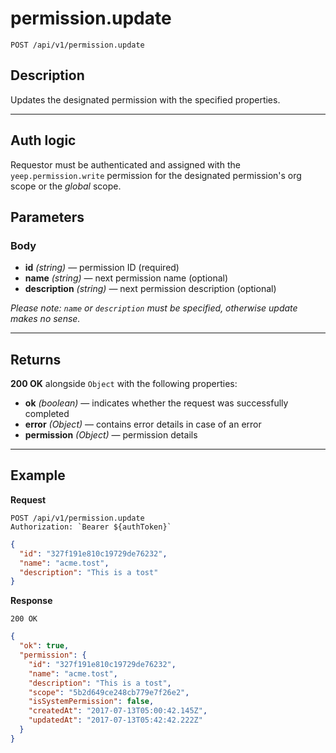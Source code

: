 # permission.update

`POST /api/v1/permission.update`

## Description

Updates the designated permission with the specified properties.

---

## Auth logic

Requestor must be authenticated and assigned with the `yeep.permission.write` permission for the designated permission's org scope or the _global_ scope.

## Parameters

### Body

- **id** _(string)_ — permission ID (required)
- **name** _(string)_ — next permission name (optional)
- **description** _(string)_ — next permission description (optional)

_Please note: `name` or `description` must be specified, otherwise update makes no sense._

---

## Returns

**200 OK** alongside `Object` with the following properties:

- **ok** _(boolean)_ — indicates whether the request was successfully completed
- **error** _(Object)_ — contains error details in case of an error
- **permission** _(Object)_ — permission details

---

## Example

**Request**

```
POST /api/v1/permission.update
Authorization: `Bearer ${authToken}`
```

```json
{
  "id": "327f191e810c19729de76232",
  "name": "acme.tost",
  "description": "This is a tost"
}
```

**Response**

`200 OK`

```json
{
  "ok": true,
  "permission": {
    "id": "327f191e810c19729de76232",
    "name": "acme.tost",
    "description": "This is a tost",
    "scope": "5b2d649ce248cb779e7f26e2",
    "isSystemPermission": false,
    "createdAt": "2017-07-13T05:00:42.145Z",
    "updatedAt": "2017-07-13T05:42:42.222Z"
  }
}
```
